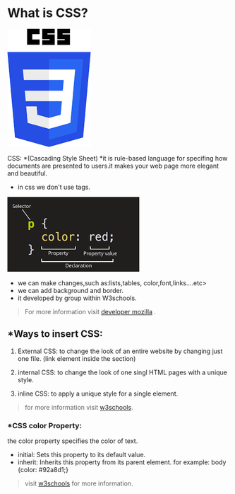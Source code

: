 
# What is CSS?

![css1](css.png)

CSS: *(Cascading Style Sheet)
*it is rule-based language for specifing how documents are presented to users.it makes your web page more elegant and beautiful.

* in css we don't use tags.

![css2](css2.png)

* we can make changes,such as:lists,tables, color,font,links....etc>
* we can add background and border.
* it developed by group within W3schools. 

>For more information
 visit [developer mozilla](https://developer.mozilla.org/en-US/docs/Learn/CSS/First_steps/What_is_CSS) .

## *Ways to insert CSS:
1. External CSS: to change the look of an entire website by changing just one file.
(link element inside the section)

2. internal CSS: to change the look of one singl HTML pages with a unique style.

3. inline CSS: to apply a unique style for a single element.

>for more information visit [w3schools](https://www.w3schools.com/css/css_howto.asp).


### *CSS color Property:
the color property specifies the color of text.
* initial: Sets this property to its default value.
* inherit: Inherits this property from its parent element.
for example: body {color: #92a8d1;}

>visit [w3schools](https://www.w3schools.com/cssref/pr_text_color.asp) for more information.